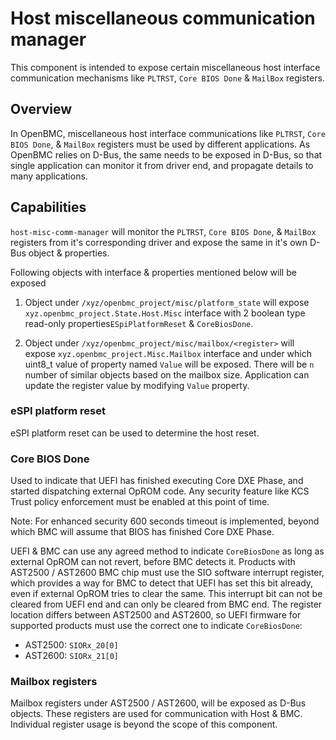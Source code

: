 # Host miscellaneous communication manager
This component is intended to expose certain miscellaneous host interface
communication mechanisms like `PLTRST`, `Core BIOS Done` & `MailBox`
registers.

## Overview
In OpenBMC, miscellaneous host interface communications like `PLTRST`,
`Core BIOS Done`, & `MailBox` registers must be used by different
applications. As OpenBMC relies on D-Bus, the same needs to be exposed in D-Bus,
so that single application can monitor it from driver end, and propagate
details to many applications.

## Capabilities
`host-misc-comm-manager` will monitor the `PLTRST`, `Core BIOS Done`, &
`MailBox` registers from it's corresponding driver and expose the same
in it's own D-Bus object & properties.

Following objects with interface & properties mentioned below will be exposed

1. Object under `/xyz/openbmc_project/misc/platform_state` will expose
`xyz.openbmc_project.State.Host.Misc` interface with 2 boolean type read-only
properties`ESpiPlatformReset` & `CoreBiosDone`.

2. Object under `/xyz/openbmc_project/misc/mailbox/<register>` will expose
`xyz.openbmc_project.Misc.Mailbox` interface and under which uint8_t value
of property named `Value` will be exposed.
There will be `n` number of similar objects based on the mailbox size.
Application can update the register value by modifying `Value` property.

### eSPI platform reset
eSPI platform reset can be used to determine the host reset.

### Core BIOS Done
Used to indicate that UEFI has finished executing Core DXE Phase, and started
dispatching external OpROM code. Any security feature like KCS Trust policy
enforcement must be enabled at this point of time.

Note: For enhanced security 600 seconds timeout is implemented, beyond which
BMC will assume that BIOS has finished Core DXE Phase.

UEFI & BMC can use any agreed method to indicate `CoreBiosDone` as long as
external OpROM can not revert, before BMC detects it. Products with AST2500 /
AST2600 BMC chip must use the SIO software interrupt register, which provides a
way for BMC to detect that UEFI has set this bit already, even if external OpROM
tries to clear the same. This interrupt bit can not be cleared from UEFI end and
can only be cleared from BMC end. The register location differs between AST2500
and AST2600, so UEFI firmware for supported products must use the correct one to
indicate `CoreBiosDone`:

- AST2500: `SIORx_20[0]`
- AST2600: `SIORx_21[0]`

### Mailbox registers
Mailbox registers under AST2500 / AST2600, will be exposed as D-Bus objects.
These registers are used for communication with Host & BMC. Individual register
usage is beyond the scope of this component.